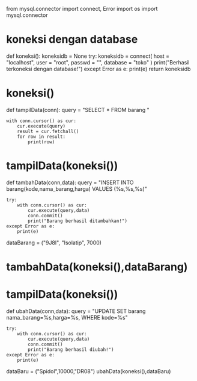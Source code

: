 from mysql.connector import connect, Error
import os
import mysql.connector

# koneksi dengan database
def koneksi():
    koneksidb = None
    try:
        koneksidb = connect(
            host = "localhost",
            user = "root",
            passwd = "",
            database = "toko"
        )
        print("Berhasil terkoneksi dengan database!")
    except Error as e:
        print(e)
    return koneksidb
# koneksi()


def tampilData(conn):
    query = "SELECT * FROM barang "

    with conn.cursor() as cur:
        cur.execute(query)
        result = cur.fetchall()
        for row in result:
            print(row)
# tampilData(koneksi())

def tambahData(conn,data):
    query = "INSERT INTO barang(kode,nama_barang,harga) VALUES (%s,%s,%s)"

    try:
        with conn.cursor() as cur:
            cur.execute(query,data)
            conn.commit()
            print("Barang berhasil ditambahkan!")
    except Error as e:
        print(e)

dataBarang = ("9J8I", "Isolatip", 7000)
# tambahData(koneksi(),dataBarang)
# tampilData(koneksi())


def ubahData(conn,data):
    query = "UPDATE SET barang nama_barang=%s,harga=%s, WHERE kode=%s"

    try:
        with conn.cursor() as cur:
            cur.execute(query,data)
            conn.commit()
            print("Barang berhasil diubah!")
    except Error as e:
        print(e)
dataBaru = ("Spidol",10000,"DR08")
ubahData(koneksi(),dataBaru)
